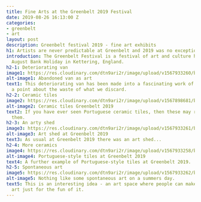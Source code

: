 ```yaml
---
title: Fine Arts at the Greenbelt 2019 Festival
date: 2019-08-26 16:13:00 Z
categories:
- greenbelt
- art
layout: post
description: Greenbelt festival 2019 - fine art exhibits
h1: Artists are never predictable at Greenbelt and 2019 was no exception 
introduction: The Greenbelt Festival is a festival of art and culture held over the
  August Bank Holiday in Kettering, England.
h2-1: Deteriorating van
image1: https://res.cloudinary.com/dtn9ari2r/image/upload/v1567933260/blog/IMG_0053.jpg
alt-image1: Abandoned van as art
text1: This deteriorating van has been made into a fascinating work of art, and makes
  a point about the waste of what we discard.
h2-2: Ceramic tiles
image2: https://res.cloudinary.com/dtn9ari2r/image/upload/v1567898681/blog/IMG_0058.jpg
alt-image2: Ceramic tiles Greenbelt 2019
text2: If you have ever seen Portuguese ceramic tiles, then these may remind you of
  them.
h2-3: An arty shed
image3: https://res.cloudinary.com/dtn9ari2r/image/upload/v1567933261/blog/IMG_0056.jpg
alt-image3: Art shed at Greenbelt 2019
text3: As usual at Greenbelt 2019 there was an art shed...
h2-4: More ceramics
image4: https://res.cloudinary.com/dtn9ari2r/image/upload/v1567933258/blog/IMG_0059.jpg
alt-image4: Portuguese-style tiles at Greenbelt 2019
text4: A further example of Portuguese-style tiles at Greenbelt 2019.
h2-5: Spontaneous art
image5: https://res.cloudinary.com/dtn9ari2r/image/upload/v1567933262/blog/IMG_0057.jpg
alt-image5: Nothing like some spontaneous art on a summers day.
text5: This is an interesting idea - an art space where people can make their own
  art just for the fun of it.
---
```


